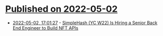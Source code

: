 # [Published on 2022-05-02](index.md)

* [2022-05-02, 17:01:27](https://news.ycombinator.com/item?id=31237755) - [SimpleHash (YC W22) Is Hiring a Senior Back End Engineer to Build NFT APIs](https://www.ycombinator.com/companies/simplehash/jobs/ID7qnlS-senior-backend-api-engineer)
